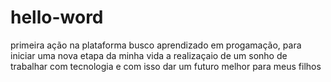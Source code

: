 # hello-word
primeira ação na plataforma
busco aprendizado em progamação, para iniciar uma nova etapa da minha vida a realizaçaio de um sonho de trabalhar com tecnologia e com isso dar um futuro melhor para meus filhos
